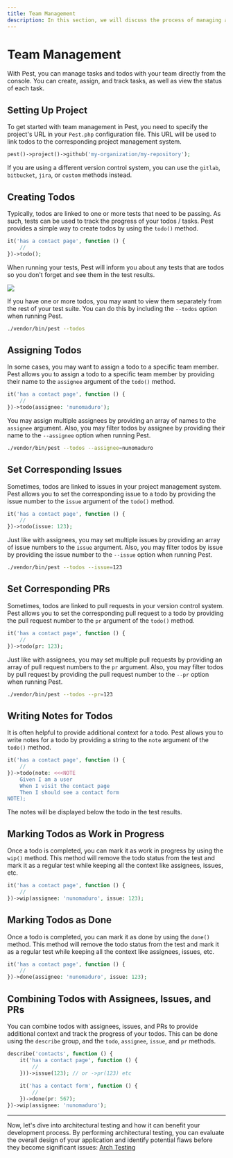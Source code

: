 ```yaml
---
title: Team Management
description: In this section, we will discuss the process of managing a small team of developers who directly in your Pest test suite.
---
```


# Team Management

With Pest, you can manage tasks and todos with your team directly from the console. You can create, assign, and track tasks, as well as view the status of each task.

## Setting Up Project

To get started with team management in Pest, you need to specify the project's URL in your `Pest.php` configuration file. This URL will be used to link todos to the corresponding project management system.

```php
pest()->project()->github('my-organization/my-repository');
```

If you are using a different version control system, you can use the `gitlab`, `bitbucket`, `jira`, or `custom` methods instead.

## Creating Todos

Typically, todos are linked to one or more tests that need to be passing. As such, tests can be used to track the progress of your todos / tasks. Pest provides a simple way to create todos by using the `todo()` method.

```php
it('has a contact page', function () {
    //
})->todo();
```

When running your tests, Pest will inform you about any tests that are todos so you don't forget and see them in the test results.

<div class="code-snippet">
    <img src="/assets/img/todo.webp?1" style="--lines: 5" />
</div>

If you have one or more todos, you may want to view them separately from the rest of your test suite. You can do this by including the `--todos` option when running Pest.

```bash
./vendor/bin/pest --todos
```

## Assigning Todos

In some cases, you may want to assign a todo to a specific team member. Pest allows you to assign a todo to a specific team member by providing their name to the `assignee` argument of the `todo()` method.

```php
it('has a contact page', function () {
    //
})->todo(assignee: 'nunomaduro');
```

You may assign multiple assignees by providing an array of names to the `assignee` argument. Also, you may filter todos by assignee by providing their name to the `--assignee` option when running Pest.

```bash
./vendor/bin/pest --todos --assignee=nunomaduro
```

## Set Corresponding Issues

Sometimes, todos are linked to issues in your project management system. Pest allows you to set the corresponding issue to a todo by providing the issue number to the `issue` argument of the `todo()` method.

```php
it('has a contact page', function () {
    //
})->todo(issue: 123);
```

Just like with assignees, you may set multiple issues by providing an array of issue numbers to the `issue` argument. Also, you may filter todos by issue by providing the issue number to the `--issue` option when running Pest.

```bash
./vendor/bin/pest --todos --issue=123
```

## Set Corresponding PRs

Sometimes, todos are linked to pull requests in your version control system. Pest allows you to set the corresponding pull request to a todo by providing the pull request number to the `pr` argument of the `todo()` method.

```php
it('has a contact page', function () {
    //
})->todo(pr: 123);
```

Just like with assignees, you may set multiple pull requests by providing an array of pull request numbers to the `pr` argument. Also, you may filter todos by pull request by providing the pull request number to the `--pr` option when running Pest.

```bash
./vendor/bin/pest --todos --pr=123
```

## Writing Notes for Todos

It is often helpful to provide additional context for a todo. Pest allows you to write notes for a todo by providing a string to the `note` argument of the `todo()` method.

```php
it('has a contact page', function () {
    //
})->todo(note: <<<NOTE
    Given I am a user
    When I visit the contact page
    Then I should see a contact form
NOTE);
```

The notes will be displayed below the todo in the test results.

## Marking Todos as Work in Progress

Once a todo is completed, you can mark it as work in progress by using the `wip()` method. This method will remove the todo status from the test and mark it as a regular test while keeping all the context like assignees, issues, etc.

```php
it('has a contact page', function () {
    //
})->wip(assignee: 'nunomaduro', issue: 123);
```

## Marking Todos as Done

Once a todo is completed, you can mark it as done by using the `done()` method. This method will remove the todo status from the test and mark it as a regular test while keeping all the context like assignees, issues, etc.

```php
it('has a contact page', function () {
    //
})->done(assignee: 'nunomaduro', issue: 123);
```

## Combining Todos with Assignees, Issues, and PRs

You can combine todos with assignees, issues, and PRs to provide additional context and track the progress of your todos. This can be done using the `describe` group, and the `todo`, `assignee`, `issue`, and `pr` methods.

```php
describe('contacts', function () {
    it('has a contact page', function () {
        //
    }))->issue(123); // or ->pr(123) etc
    
    it('has a contact form', function () {
        //
    })->done(pr: 567);
})->wip(assignee: 'nunomaduro');
```


---

Now, let's dive into architectural testing and how it can benefit your development process. By performing architectural testing, you can evaluate the overall design of your application and identify potential flaws before they become significant issues: [Arch Testing](/docs/arch-testing)

